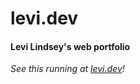 # levi.dev

#### Levi Lindsey's web portfolio

_See this running at [levi.dev][demo-url]!_

[demo-url]: https://levi.dev
